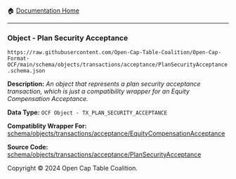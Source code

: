 :house: [Documentation Home](../../../../../README.md)

---

### Object - Plan Security Acceptance

`https://raw.githubusercontent.com/Open-Cap-Table-Coalition/Open-Cap-Format-OCF/main/schema/objects/transactions/acceptance/PlanSecurityAcceptance.schema.json`

  **Description:** _An object that represents a plan security acceptance transaction, which is just a compatibility wrapper for an Equity Compensation Acceptance._
  
  **Data Type:** `OCF Object - TX_PLAN_SECURITY_ACCEPTANCE`
  
  **Compatiblity Wrapper For:** [schema/objects/transactions/acceptance/EquityCompensationAcceptance](./EquityCompensationAcceptance.md)
  
  **Source Code:** [schema/objects/transactions/acceptance/PlanSecurityAcceptance](../../../../../../schema/objects/transactions/acceptance/PlanSecurityAcceptance.schema.json)

Copyright © 2024 Open Cap Table Coalition.
